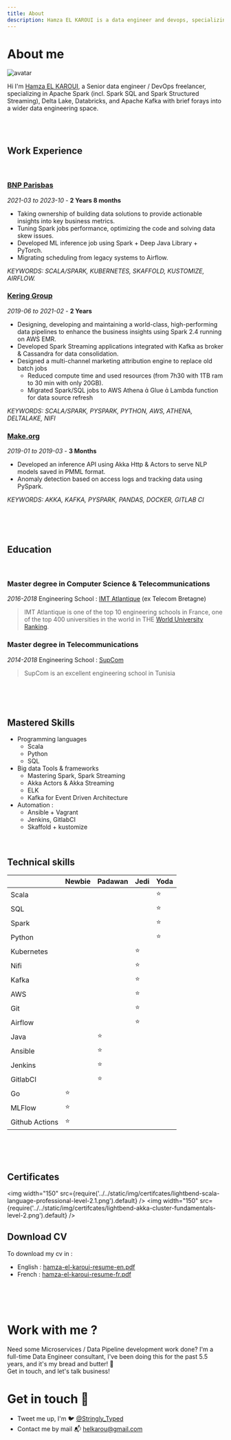 ```yaml
---
title: About
description: Hamza EL KAROUI is a data engineer and devops, specializing in Apache Spark, Delta Lake, Apache Kafka (with brief forays into a wider data engineering space.
---
```



# About me
![avatar](https://images.weserv.nl/?url=avatars.githubusercontent.com/u/22795356?s=96&v=4&fit=cover&mask=circle&maxage=7d
)


Hi I'm [Hamza EL KAROUI](https://www.linkedin.com/in/hamza-el-karoui/), a Senior data engineer / DevOps freelancer, specializing in Apache Spark (incl. Spark SQL and Spark Structured Streaming), Delta Lake, Databricks, and Apache Kafka with brief forays into a wider data engineering space.

<br/><br/>

## Work Experience
<br/>

### [BNP Parisbas](https://group.bnpparibas/)
*2021-03 to 2023-10* - **2 Years 8 months**
- Taking ownership of building data solutions to provide actionable insights into key
business metrics.
- Tuning Spark jobs performance, optimizing the code and solving data skew issues.
- Developed ML inference job using Spark + Deep Java Library + PyTorch.
- Migrating scheduling from legacy systems to Airflow.

*KEYWORDS: SCALA/SPARK, KUBERNETES, SKAFFOLD, KUSTOMIZE, AIRFLOW.*

### [Kering Group](https://www.kering.com)
*2019-06 to 2021-02* - **2 Years**
- Designing, developing and maintaining a world-class, high-performing data pipelines to enhance the business insights using Spark 2.4 running on AWS EMR.
- Developed Spark Streaming applications integrated with Kafka as broker & Cassandra for data consolidation.
- Designed a multi-channel marketing attribution engine to replace old batch jobs
  - Reduced compute time and used resources (from 7h30 with 1TB ram to 30 min with only 20GB).
  - Migrated Spark/SQL jobs to AWS Athena  Glue  Lambda function for data source refresh

*KEYWORDS: SCALA/SPARK, PYSPARK, PYTHON, AWS, ATHENA, DELTALAKE, NIFI*

### [Make.org](https://make.org)
*2019-01 to 2019-03* - **3 Months**
- Developed an inference API using Akka Http & Actors to serve NLP models saved in PMML format.
- Anomaly detection based on access logs and tracking data using PySpark.

*KEYWORDS: AKKA, KAFKA, PYSPARK, PANDAS, DOCKER, GITLAB CI*

<br/><br/><br/>

## Education
<br/>

### Master degree in Computer Science & Telecommunications
*2016-2018*
Engineering School : [IMT Atlantique](https://www.imt-atlantique.fr/en) (ex Telecom Bretagne)

> IMT Atlantique is one of the top 10 engineering schools in France, one of the top 400 universities in the world in THE [World University Ranking](https://www.timeshighereducation.com/world-university-rankings/imt-atlantique).

### Master degree in Telecommunications
*2014-2018*
Engineering School : [SupCom](https://www.supcom.tn)

> SupCom is an excellent engineering school in Tunisia

<br/><br/><br/>

## Mastered Skills
* Programming languages
  * Scala
  * Python
  * SQL
* Big data Tools & frameworks
  * Mastering Spark, Spark Streaming
  * Akka Actors & Akka Streaming
  * ELK
  * Kafka for Event Driven Architecture
* Automation :
  * Ansible + Vagrant
  * Jenkins, GitlabCI
  * Skaffold + kustomize

<br/>

## Technical skills

|            | **Newbie** | **Padawan** | **Jedi** | **Yoda** |
| ---------- | ---------- | ----------- | -------- | -------- |
| Scala      |            |             |          | ⭐       |
| SQL        |            |             |          | ⭐       |
| Spark      |            |             |          | ⭐       |
| Python     |            |             |          |   ⭐       |
| Kubernetes |            |             |    ⭐    |          |
| Nifi       |            |             |    ⭐    |          |
| Kafka      |            |             |    ⭐    |          |
| AWS        |            |             |    ⭐    |          |
| Git        |            |             |    ⭐    |          |
| Airflow    |            |             |    ⭐     |          |
| Java       |            |      ⭐     |          |          |
| Ansible    |            |      ⭐     |          |          |
| Jenkins    |            |      ⭐     |          |          |
| GitlabCI   |            |      ⭐     |          |          |
| Go         |     ⭐     |             |          |          |
| MLFlow     |     ⭐     |             |          |          |
| Github Actions |     ⭐     |             |          |          |


<br/><br/><br/>

## Certificates

<img width="150" src={require('../../static/img/certifcates/lightbend-scala-language-professional-level-2.1.png').default} />
<img width="150" src={require('../../static/img/certifcates/lightbend-akka-cluster-fundamentals-level-2.png').default} />


## Download CV
To download my cv in :
- English : [hamza-el-karoui-resume-en.pdf](/files/hamza-el-karoui-resume-en.pdf)
- French :  [hamza-el-karoui-resume-fr.pdf](/files/hamza-el-karoui-resume-fr.pdf)


<br/><br/><br/>

# Work with me ?
Need some Microservices / Data Pipeline development work done? I'm a full-time Data Engineer consultant, 
I've been doing this for the past 5.5 years, and it's my bread and butter! 🍞 <br/>
Get in touch, and let's talk business!

# Get in touch 👋
* Tweet me up, I'm 🐦 [@Stringly_Typed](https://twitter.com/Stringly_Typed)
* Contact me by mail 📬 [helkarou@gmail.com](mailto:helkarou@gmail.com)
